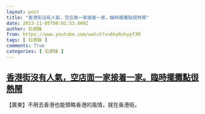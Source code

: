 ```yaml
---
layout: post
title: "香港街沒有人氣，空店面一家接着一家。臨時擺攤點很熱鬧"
date: 2023-11-05T00:01:53.000Z
author: 石炳鋒
from: https://www.youtube.com/watch?v=6kyRxhypf3M
tags: [ 石炳锋 ]
comments: True
categories: [ 石炳锋 ]
---
```

<!--1699142513000-->
[香港街沒有人氣，空店面一家接着一家。臨時擺攤點很熱鬧](https://www.youtube.com/watch?v=6kyRxhypf3M)
------

<div>
【廣東】不用去香港也能領略香港的風情，就在香港街。
</div>
